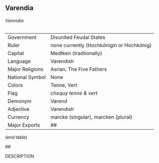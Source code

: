 ## Varendia

###### Varendia

|                 |                                               |
| --------------- | --------------------------------------------- |
| Government      | Disunited Feudal States                       |
| Ruler           | none currently (Hochk*ö*nigin or Hochk*ö*nig) |
| Capital         | Medtken (tradtionally)                        |
| Language        | Varendish                                     |
| Major Religions | Asrian, The Five Fathers                      |
| National Symbol | None                                          |
| Colors          | Tenne, Vert                                   |
| Flag            | *chequy tenne & vert*                         |
| Demonym         | Varend                                        |
| Adjective       | Varendish                                     |
| Currency        | marcke (singular), marcken (plural)           |
| Major Exports   | \#\#                                          |

(end table)

\#\#

DESCRIPTION

